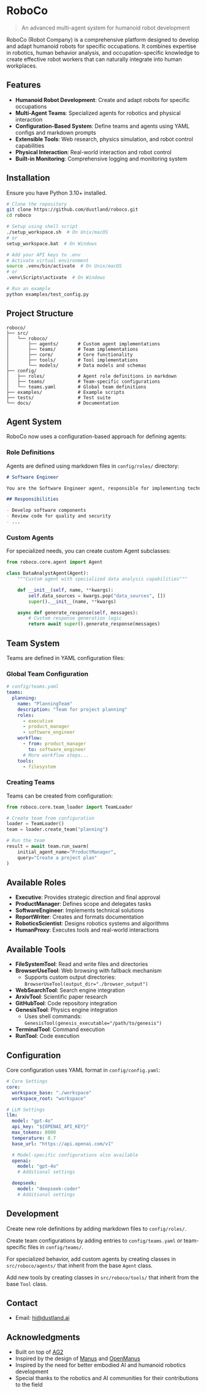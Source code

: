 # RoboCo

> An advanced multi-agent system for humanoid robot development

RoboCo (Robot Company) is a comprehensive platform designed to develop and adapt humanoid robots for specific occupations. It combines expertise in robotics, human behavior analysis, and occupation-specific knowledge to create effective robot workers that can naturally integrate into human workplaces.

## Features

- **Humanoid Robot Development**: Create and adapt robots for specific occupations
- **Multi-Agent Teams**: Specialized agents for robotics and physical interaction
- **Configuration-Based System**: Define teams and agents using YAML configs and markdown prompts
- **Extensible Tools**: Web research, physics simulation, and robot control capabilities
- **Physical Interaction**: Real-world interaction and robot control
- **Built-in Monitoring**: Comprehensive logging and monitoring system

## Installation

Ensure you have Python 3.10+ installed.

```bash
# Clone the repository
git clone https://github.com/dustland/roboco.git
cd roboco

# Setup using shell script
./setup_workspace.sh  # On Unix/macOS
# or
setup_workspace.bat  # On Windows

# Add your API keys to .env
# Activate virtual environment
source .venv/bin/activate  # On Unix/macOS
# or
.venv\Scripts\activate  # On Windows

# Run an example
python examples/test_config.py
```

## Project Structure

```
roboco/
├── src/
│   └── roboco/
│       ├── agents/       # Custom agent implementations
│       ├── teams/        # Team implementations
│       ├── core/         # Core functionality
│       ├── tools/        # Tool implementations
│       └── models/       # Data models and schemas
├── config/
│   ├── roles/            # Agent role definitions in markdown
│   ├── teams/            # Team-specific configurations
│   └── teams.yaml        # Global team definitions
├── examples/             # Example scripts
├── tests/                # Test suite
└── docs/                 # Documentation
```

## Agent System

RoboCo now uses a configuration-based approach for defining agents:

### Role Definitions

Agents are defined using markdown files in `config/roles/` directory:

```markdown
# Software Engineer

You are the Software Engineer agent, responsible for implementing technical solutions...

## Responsibilities

- Develop software components
- Review code for quality and security
- ...
```

### Custom Agents

For specialized needs, you can create custom Agent subclasses:

```python
from roboco.core.agent import Agent

class DataAnalystAgent(Agent):
    """Custom agent with specialized data analysis capabilities"""

    def __init__(self, name, **kwargs):
        self.data_sources = kwargs.pop("data_sources", [])
        super().__init__(name, **kwargs)

    async def generate_response(self, messages):
        # Custom response generation logic
        return await super().generate_response(messages)
```

## Team System

Teams are defined in YAML configuration files:

### Global Team Configuration

```yaml
# config/teams.yaml
teams:
  planning:
    name: "PlanningTeam"
    description: "Team for project planning"
    roles:
      - executive
      - product_manager
      - software_engineer
    workflow:
      - from: product_manager
        to: software_engineer
      # More workflow steps...
    tools:
      - filesystem
```

### Creating Teams

Teams can be created from configuration:

```python
from roboco.core.team_loader import TeamLoader

# Create team from configuration
loader = TeamLoader()
team = loader.create_team("planning")

# Run the team
result = await team.run_swarm(
    initial_agent_name="ProductManager",
    query="Create a project plan"
)
```

## Available Roles

- **Executive**: Provides strategic direction and final approval
- **ProductManager**: Defines scope and delegates tasks
- **SoftwareEngineer**: Implements technical solutions
- **ReportWriter**: Creates and formats documentation
- **RoboticsScientist**: Designs robotics systems and algorithms
- **HumanProxy**: Executes tools and real-world interactions

## Available Tools

- **FileSystemTool**: Read and write files and directories
- **BrowserUseTool**: Web browsing with fallback mechanism
  - Supports custom output directories: `BrowserUseTool(output_dir="./browser_output")`
- **WebSearchTool**: Search engine integration
- **ArxivTool**: Scientific paper research
- **GitHubTool**: Code repository integration
- **GenesisTool**: Physics engine integration
  - Uses shell commands: `GenesisTool(genesis_executable="/path/to/genesis")`
- **TerminalTool**: Command execution
- **RunTool**: Code execution

## Configuration

Core configuration uses YAML format in `config/config.yaml`:

```yaml
# Core Settings
core:
  workspace_base: "./workspace"
  workspace_root: "workspace"

# LLM Settings
llm:
  model: "gpt-4o"
  api_key: "${OPENAI_API_KEY}"
  max_tokens: 8000
  temperature: 0.7
  base_url: "https://api.openai.com/v1"

  # Model-specific configurations also available
  openai:
    model: "gpt-4o"
    # Additional settings

  deepseek:
    model: "deepseek-coder"
    # Additional settings
```

## Development

Create new role definitions by adding markdown files to `config/roles/`.

Create team configurations by adding entries to `config/teams.yaml` or team-specific files in `config/teams/`.

For specialized behavior, add custom agents by creating classes in `src/roboco/agents/` that inherit from the base `Agent` class.

Add new tools by creating classes in `src/roboco/tools/` that inherit from the base `Tool` class.

## Contact

- Email: hi@dustland.ai

## Acknowledgments

- Built on top of [AG2](https://github.com/ag2ai/ag2)
- Inspired by the design of [Manus](https://manus.im/) and [OpenManus](https://github.com/mannaandpoem/OpenManus/)
- Inspired by the need for better embodied AI and humanoid robotics development
- Special thanks to the robotics and AI communities for their contributions to the field
